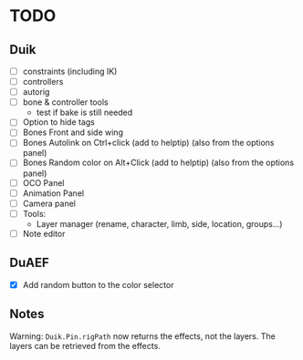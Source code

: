 # TODO

## Duik

- [ ] constraints (including IK)
- [ ] controllers
- [ ] autorig
- [ ] bone & controller tools
    - test if bake is still needed
- [ ] Option to hide tags
- [ ] Bones Front and side wing
- [ ] Bones Autolink on Ctrl+click (add to helptip) (also from the options panel)
- [ ] Bones Random color on Alt+Click (add to helptip) (also from the options panel)
- [ ] OCO Panel
- [ ] Animation Panel
- [ ] Camera panel
- [ ] Tools:
    - Layer manager (rename, character, limb, side, location, groups...)
- [ ] Note editor

## DuAEF

- [x] Add random button to the color selector

## Notes

Warning: `Duik.Pin.rigPath` now returns the effects, not the layers. The layers can be retrieved from the effects.